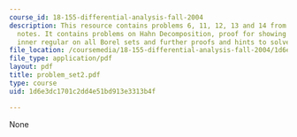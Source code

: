 ```yaml
---
course_id: 18-155-differential-analysis-fall-2004
description: This resource contains problems 6, 11, 12, 13 and 14 from the course
  notes. It contains problems on Hahn Decomposition, proof for showing that mew is
  inner regular on all Borel sets and further proofs and hints to solve the problems.
file_location: /coursemedia/18-155-differential-analysis-fall-2004/1d6e3dc1701c2dd4e51bd913e3313b4f_problem_set2.pdf
file_type: application/pdf
layout: pdf
title: problem_set2.pdf
type: course
uid: 1d6e3dc1701c2dd4e51bd913e3313b4f

---
```

None
